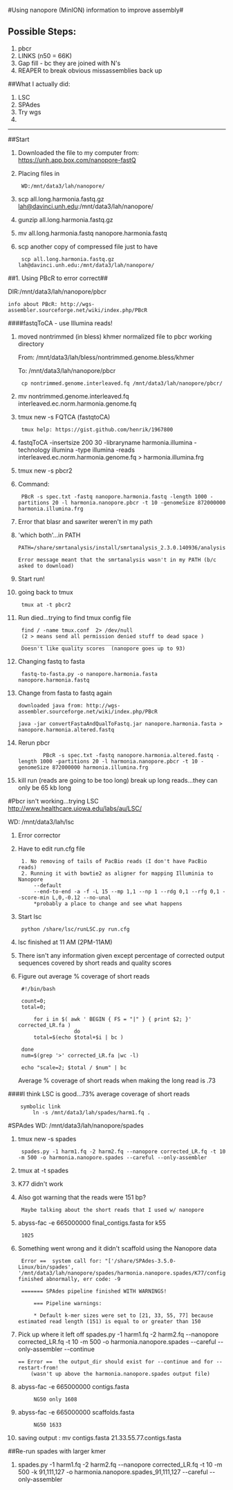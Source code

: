 #Using nanopore (MinION) information to improve assembly#

## Possible Steps:
1. pbcr
2. LINKS (n50 = 66K)
3. Gap fill - bc they are joined with N's 
4. REAPER to break obvious missassemblies back up


##What I actually did:
1. LSC
2. SPAdes
3. Try wgs
4. 


____________________________________________________

##Start
1. Downloaded the file to my computer from: https://unh.app.box.com/nanopore-fastQ
2. Placing files in 

		WD:/mnt/data3/lah/nanopore/

3. scp all.long.harmonia.fastq.gz lah@davinci.unh.edu:/mnt/data3/lah/nanopore/
4. gunzip all.long.harmonia.fastq.gz
5. mv all.long.harmonia.fastq nanopore.harmonia.fastq
6. scp another copy of compressed file just to have

		scp all.long.harmonia.fastq.gz lah@davinci.unh.edu:/mnt/data3/lah/nanopore/


##1. Using PBcR to error correct##

DIR:/mnt/data3/lah/nanopore/pbcr
		
	info about PBcR: http://wgs-assembler.sourceforge.net/wiki/index.php/PBcR 
		

####fastqToCA - use Illumina reads! 

1. moved nontrimmed (in bless) khmer normalized file to pbcr working directory
	
	From: /mnt/data3/lah/bless/nontrimmed.genome.bless/khmer
	
	To: /mnt/data3/lah/nanopore/pbcr
	
		cp nontrimmed.genome.interleaved.fq /mnt/data3/lah/nanopore/pbcr/
		
2. mv nontrimmed.genome.interleaved.fq interleaved.ec.norm.harmonia.genome.fq
3. tmux new -s FQTCA (fastqtoCA)
		
		tmux help: https://gist.github.com/henrik/1967800
	
2. fastqToCA -insertsize 200 30 -libraryname harmonia.illumina -technology illumina -type illumina -reads interleaved.ec.norm.harmonia.genome.fq > harmonia.illumina.frg 
3. tmux new -s pbcr2

3. Command:

		PBcR -s spec.txt -fastq nanopore.harmonia.fastq -length 1000 -partitions 20 -l harmonia.nanopore.pbcr -t 10 -genomeSize 872000000 harmonia.illumina.frg
4. 	Error that blasr and sawriter weren't in my path
5. 	'which both'...in PATH

		PATH=/share/smrtanalysis/install/smrtanalysis_2.3.0.140936/analysis/bin/:$PATH
		
		Error message meant that the smrtanalysis wasn't in my PATH (b/c asked to download)
6. Start run! 
7. going back to tmux 

		tmux at -t pbcr2
		
8. Run died...trying to find tmux config file

		find / -name tmux.conf	2> /dev/null 
		(2 > means send all permission denied stuff to dead space )
		_____________________________________________
		Doesn't like quality scores	 (nanopore goes up to 93)
9. Changing fastq to fasta

	 	fastq-to-fasta.py -o nanopore.harmonia.fasta nanopore.harmonia.fastq
	 	
10. Change from fasta to fastq again	
		
		downloaded java from: http://wgs-assembler.sourceforge.net/wiki/index.php/PBcR
		
		java -jar convertFastaAndQualToFastq.jar nanopore.harmonia.fasta > nanopore.harmonia.altered.fastq

11. Rerun pbcr

				PBcR -s spec.txt -fastq nanopore.harmonia.altered.fastq -length 1000 -partitions 20 -l harmonia.nanopore.pbcr -t 10 -genomeSize 872000000 harmonia.illumina.frg

12. kill run (reads are going to be too long) break up long reads...they can only be 65 kb long				

#Pbcr isn't working...trying LSC
http://www.healthcare.uiowa.edu/labs/au/LSC/

WD: /mnt/data3/lah/lsc

1. Error corrector
2. Have to edit run.cfg file


		1. No removing of tails of PacBio reads (I don't have PacBio reads) 
		2. Running it with bowtie2 as aligner for mapping Illuminia to Nanopore
			--default
			--end-to-end -a -f -L 15 --mp 1,1 --np 1 --rdg 0,1 --rfg 0,1 --score-min L,0,-0.12 --no-unal
			*probably a place to change and see what happens
3. Start lsc

		python /share/lsc/runLSC.py run.cfg
		
4. lsc finished at 11 AM (2PM-11AM)	
5. There isn't any information given except percentage of corrected output sequences covered by short reads and quality scores
6. Figure out average % coverage of short reads

		#!/bin/bash

		count=0;
		total=0; 

			for i in $( awk ' BEGIN { FS = "|" } { print $2; }' corrected_LR.fa )
  						 do 
     		total=$(echo $total+$i | bc )
     
   		done
        num=$(grep '>' corrected_LR.fa |wc -l)

		echo "scale=2; $total / $num" | bc		
		
	Average % coverage of short reads when making the long read is .73
	
	
####I think LSC is good...73% average coverage of short reads


		symbolic link
			ln -s /mnt/data3/lah/spades/harm1.fq .
			
#SPAdes
WD: /mnt/data3/lah/nanopore/spades

1. tmux new -s spades

		spades.py -1 harm1.fq -2 harm2.fq --nanopore corrected_LR.fq -t 10 -m 500 -o harmonia.nanopore.spades --careful --only-assembler

2. tmux at -t spades
3. K77 didn't work
4. Also got warning that the reads were 151 bp?

		Maybe talking about the short reads that I used w/ nanopore
5. abyss-fac -e 665000000 final_contigs.fasta for k55

		1025
6. Something went wrong and it didn't scaffold using the Nanopore data


		Error ==  system call for: "['/share/SPAdes-3.5.0-Linux/bin/spades', '/mnt/data3/lah/nanopore/spades/harmonia.nanopore.spades/K77/configs/config.info']" finished abnormally, err code: -9

		======= SPAdes pipeline finished WITH WARNINGS!

			=== Pipeline warnings:
 			
 			* Default k-mer sizes were set to [21, 33, 55, 77] because estimated read length (151) is equal to or greater than 150	
 
 7. Pick up where it left off
 		spades.py -1 harm1.fq -2 harm2.fq --nanopore corrected_LR.fq -t 10 -m 500 -o harmonia.nanopore.spades --careful --only-assembler --continue
 		
 		== Error ==  the output_dir should exist for --continue and for --restart-from!
			(wasn't up above the harmonia.nanopore.spades output file)
			
			
8. abyss-fac -e 665000000 contigs.fasta					
			
			NG50 only 1608
			
9. abyss-fac -e 665000000 scaffolds.fasta						
			
			NG50 1633
10. saving output : mv contigs.fasta 21.33.55.77.contigs.fasta		

##Re-run spades with larger kmer	
1. spades.py -1 harm1.fq -2 harm2.fq --nanopore corrected_LR.fq -t 10 -m 500 -k 91,111,127 -o harmonia.nanopore.spades_91,111,127 --careful --only-assembler 

	

			
